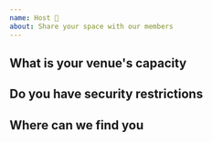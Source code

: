 ```yaml
---
name: Host 🏡
about: Share your space with our members
---
```


## What is your venue's capacity

## Do you have security restrictions

## Where can we find you